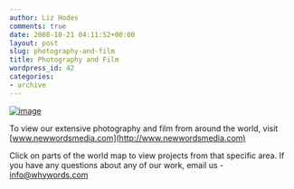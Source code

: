 ```yaml
---
author: Liz Hodes
comments: true
date: 2008-10-21 04:11:52+00:00
layout: post
slug: photography-and-film
title: Photography and Film
wordpress_id: 42
categories:
- archive
---
```


[![image](https://s3.amazonaws.com/digidem-www/wp-content/uploads/2008/12/dsc_00201-300x200.jpg)](https://s3.amazonaws.com/digidem-www/wp-content/uploads/2008/12/dsc_00201.jpg)

To view our extensive photography and film from around the world, visit [www.newwordsmedia.com](http://www.newwordsmedia.com)

Click on parts of the world map to view projects from that specific area. If you have any questions about any of our work, email us - [info@whywords.com](mailto:info@whywords.com)

